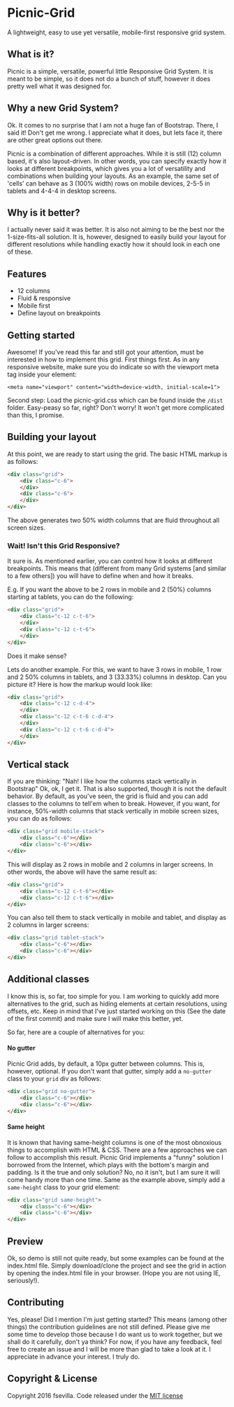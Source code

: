 # Picnic-Grid
A lightweight, easy to use yet versatile, mobile-first responsive grid system. 


## What is it?
Picnic is a simple, versatile, powerful little Responsive Grid System. 
It is meant to be simple, so it does not do a bunch of stuff, however it does pretty well what it was designed for. 

## Why a new Grid System?
Ok. It comes to no surprise that I am not a huge fan of Bootstrap. There, I said it! Don't get me wrong. I appreciate what it does, but lets face it, there are other great options out there. 

Picnic is a combination of different approaches. While it is still (12) column based, it's also layout-driven. In other words, you can specify exactly how it looks at different breakpoints, which gives you a lot of versatility and combinations when building your layouts. As an example, the same set of 'cells' can behave as 3 (100% width) rows on mobile devices, 2-5-5 in tablets and 4-4-4 in desktop screens. 

## Why is it better?
I actually never said it was better. It is also not aiming to be the best nor the 1-size-fits-all solution. 
It is, however, designed to easily build your layout for different resolutions while handling exactly how it should look in each one of these. 

## Features
* 12 columns
* Fluid & responsive
* Mobile first
* Define layout on breakpoints

## Getting started
Awesome! If you've read this far and still got your attention, must be interested in how to implement this grid. 
First things first. As in any responsive website, make sure you do indicate so with the viewport meta tag inside your <head> element:
```
<meta name="viewport" content="width=device-width, initial-scale=1">
```

Second step: Load the picnic-grid.css which can be found inside the `/dist` folder. Easy-peasy so far, right?
Don't worry! It won't get more complicated than this, I promise. 

## Building your layout
At this point, we are ready to start using the grid. The basic HTML markup is as follows:

```html
<div class="grid">
    <div class="c-6">
    </div>
    <div class="c-6">
    </div>
</div>
```

The above generates two 50% width columns that are fluid throughout all screen sizes. 

### Wait! Isn't this Grid Responsive?
It sure is. As mentioned earlier, you can control how it looks at different breakpoints. 
This means that (different from many Grid systems [and similar to a few others]) you will have to define when and how it breaks. 

E.g. If you want the above to be 2 rows in mobile and 2 (50%) columns starting at tablets, you can do the following: 
```html
<div class="grid">
    <div class="c-12 c-t-6">
    </div>
    <div class="c-12 c-t-6">
    </div>
</div>
```

Does it make sense?

Lets do another example. For this, we want to have 3 rows in mobile, 1 row and 2 50% columns in tablets, and 3 (33.33%) columns in desktop. Can you picture it?
Here is how the markup would look like:
```html
<div class="grid">
    <div class="c-12 c-d-4">
    </div>
    <div class="c-12 c-t-6 c-d-4">
    </div>
    <div class="c-12 c-t-6 c-d-4">
    </div>
</div>
```

## Vertical stack

If you are thinking: "Nah! I like how the columns stack vertically in Bootstrap" Ok, ok, I get it. That is also supported, though it is not the default behavior. By default, as you've seen, the grid is fluid and you can add classes to the columns to tell'em when to break. However, if you want, for instance, 50%-width columns that stack vertically in mobile screen sizes, you can do as follows:

```html
<div class="grid mobile-stack">
    <div class="c-6"></div>
    <div class="c-6"></div>
</div>
```

This will display as 2 rows in mobile and 2 columns in larger screens. In other words, the above will have the same result as: 

```html
<div class="grid">
    <div class="c-12 c-t-6"></div>
    <div class="c-12 c-t-6"></div>
</div>
```

You can also tell them to stack vertically in mobile and tablet, and display as 2 columns in larger screens:

```html
<div class="grid tablet-stack">
    <div class="c-6"></div>
    <div class="c-6"></div>
</div>
```


## Additional classes

I know this is, so far, too simple for you. I am working to quickly add more alternatives to the grid, such as hiding elements at certain resolutions, using offsets, etc. Keep in mind that I've just started working on this (See the date of the first commit) and make sure I will make this better, yet. 

So far, here are a couple of alternatives for you:
#### No gutter
Picnic Grid adds, by default, a 10px gutter between columns. This is, however, optional. If you don't want that gutter, simply add a `no-gutter` class to your `grid` div as follows:

```html
<div class="grid no-gutter">
    <div class="c-6"></div>
    <div class="c-6"></div>
</div>
```

#### Same height
It is known that having same-height columns is one of the most obnoxious things to accomplish with HTML & CSS. 
There are a few approaches we can follow to accomplish this result. Picnic Grid implements a "funny" solution I borrowed from the Internet, which plays with the bottom's margin and padding. 
Is it the true and only solution? No, no it isn't, but I am sure it will come handy more than one time. 
Same as the example above, simply add a `same-height` class to your grid element:
```html
<div class="grid same-height">
    <div class="c-6"></div>
    <div class="c-6"></div>
</div>
```

## Preview
Ok, so demo is still not quite ready, but some examples can be found at the index.html file. Simply download/clone the project and see the grid in action by opening the index.html file in your browser. (Hope you are not using IE, seriously!).


## Contributing
Yes, please! Did I mention I'm just getting started? This means (among other things) the contribution guidelines are not still defined. Please give me some time to develop those because I do want us to work together, but we shall do it carefully, don't ya think? For now, if you have any feedback, feel free to create an issue and I will be more than glad to take a look at it. 
I appreciate in advance your interest. I truly do. 


## Copyright & License
Copyright 2016 fsevilla. Code released under the [MIT license](https://github.com/fsevilla/Picnic-Grid/blob/master/LICENSE)